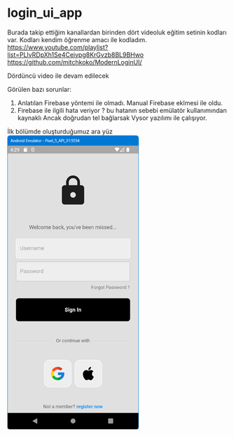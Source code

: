 # login_ui_app

Burada takip ettiğim kanallardan birinden dört videoluk eğitim setinin kodları
var. Kodları kendim öğrenme amacı ile kodladım.
https://www.youtube.com/playlist?list=PLlvRDpXh1Se4Ceivpg8KrGvzb8BL9BHwo
https://github.com/mitchkoko/ModernLoginUI/

Dördüncü video ile devam edilecek

Görülen bazı sorunlar:
1. Anlatılan Firebase yöntemi ile olmadı. Manual Firebase eklmesi ile oldu.
2. Firebase ile ilgili hata veriyor ? bu hatanın sebebi emülatör kullanımından kaynaklı
Ancak doğrudan tel bağlarsak Vysor yazılımı ile çalışıyor.

İlk bölümde oluşturduğumuz ara yüz
<BR>
![ScreenShot](screen_shots/img-01.png)
